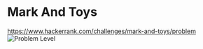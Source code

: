 # Mark And Toys

<https://www.hackerrank.com/challenges/mark-and-toys/problem> ![Problem Level](https://img.shields.io/badge/Problem--Level-Easy-green)
